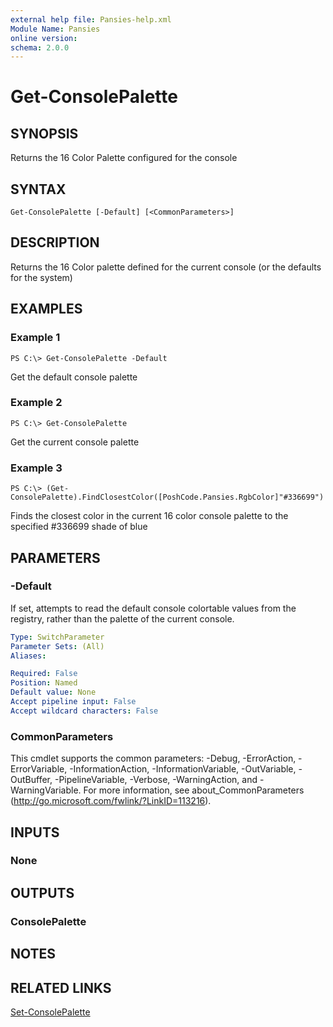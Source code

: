 ```yaml
---
external help file: Pansies-help.xml
Module Name: Pansies
online version:
schema: 2.0.0
---
```


# Get-ConsolePalette

## SYNOPSIS
Returns the 16 Color Palette configured for the console

## SYNTAX

```
Get-ConsolePalette [-Default] [<CommonParameters>]
```

## DESCRIPTION
Returns the 16 Color palette defined for the current console (or the defaults for the system)

## EXAMPLES

### Example 1
```
PS C:\> Get-ConsolePalette -Default
```

Get the default console palette

### Example 2
```
PS C:\> Get-ConsolePalette
```

Get the current console palette

### Example 3
```
PS C:\> (Get-ConsolePalette).FindClosestColor([PoshCode.Pansies.RgbColor]"#336699")
```

Finds the closest color in the current 16 color console palette to the specified #336699 shade of blue

## PARAMETERS

### -Default
If set, attempts to read the default console colortable values from the registry, rather than the palette of the current console.

```yaml
Type: SwitchParameter
Parameter Sets: (All)
Aliases:

Required: False
Position: Named
Default value: None
Accept pipeline input: False
Accept wildcard characters: False
```

### CommonParameters
This cmdlet supports the common parameters: -Debug, -ErrorAction, -ErrorVariable, -InformationAction, -InformationVariable, -OutVariable, -OutBuffer, -PipelineVariable, -Verbose, -WarningAction, and -WarningVariable. For more information, see about_CommonParameters (http://go.microsoft.com/fwlink/?LinkID=113216).

## INPUTS

### None

## OUTPUTS

### ConsolePalette

## NOTES

## RELATED LINKS

[Set-ConsolePalette](Set-ConsolePalette.md)